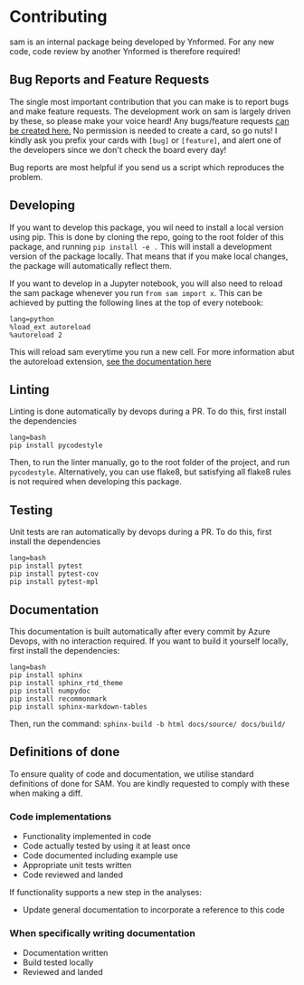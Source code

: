 # Contributing

sam is an internal package being developed by Ynformed. For any new code, code review by another Ynformed is therefore required!

## Bug Reports and Feature Requests

The single most important contribution that you can make is to report bugs and make feature requests. The development work on sam is largely driven by these, so please make your voice heard! Any bugs/feature requests [can be created here.](https://dev.azure.com/ynformed/SAM/_backlogs/backlog/SAM%20Team/Epics) No permission is needed to create a card, so go nuts! I kindly ask you prefix your cards with `[bug]` or `[feature]`, and alert one of the developers since we don't check the board every day!

Bug reports are most helpful if you send us a script which reproduces the problem.

## Developing

If you want to develop this package, you wil need to install a local version using pip. This is done by cloning the repo, going to the root folder of this package, and running `pip install -e .` This will install a development version of the package locally. That means that if you make local changes, the package will automatically reflect them. 

If you want to develop in a Jupyter notebook, you will also need to reload the sam package whenever you run `from sam import x`. This can be achieved by putting the following lines at the top of every notebook:

```
lang=python
%load_ext autoreload
%autoreload 2
```

This will reload sam everytime you run a new cell. For more information abut the autoreload extension, [see the documentation here](https://ipython.org/ipython-doc/3/config/extensions/autoreload.html)

## Linting

Linting is done automatically by devops during a PR. To do this, first install the dependencies

```
lang=bash
pip install pycodestyle
```

Then, to run the linter manually, go to the root folder of the project, and run `pycodestyle`. Alternatively, you can use flake8, but satisfying all flake8 rules is not required when developing this package.

## Testing

Unit tests are ran automatically by devops during a PR. To do this, first install the dependencies

```
lang=bash
pip install pytest
pip install pytest-cov
pip install pytest-mpl
```

## Documentation

This documentation is built automatically after every commit by Azure Devops, with no interaction required. If you want to build it yourself locally, first install the dependencies:

```
lang=bash
pip install sphinx
pip install sphinx_rtd_theme
pip install numpydoc
pip install recommonmark
pip install sphinx-markdown-tables
```

Then, run the command: `sphinx-build -b html docs/source/ docs/build/`

## Definitions of done
To ensure quality of code and documentation, we utilise standard definitions of done for SAM. You are kindly requested to comply with these when making a diff.

### Code implementations

* Functionality implemented in code
* Code actually tested by using it at least once
* Code documented including example use
* Appropriate unit tests written
* Code reviewed and landed

If functionality supports a new step in the analyses:

* Update general documentation to incorporate a reference to this code

### When specifically writing documentation

* Documentation written
* Build tested locally
* Reviewed and landed
